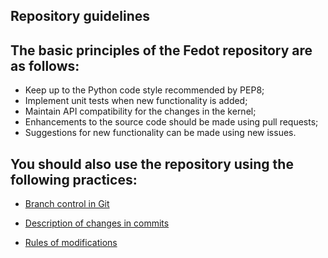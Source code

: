 ## Repository guidelines
 
## The basic principles of the Fedot repository are as follows:
* Keep up to the Python code style recommended by PEP8;
* Implement unit tests when new functionality is added;
* Maintain API compatibility for the changes in the kernel;
* Enhancements to the source code should be made using pull requests;
* Suggestions for new functionality can be made using new issues.
 
## You should also use the repository using the following practices:


* [Branch control in Git](https://nvie.com/posts/a-successful-git-branching-model)

* [Description of changes in commits](https://chris.beams.io/posts/git-commit)

* [Rules of modifications](https://help.github.com/en/github/building-a-strong-community/setting-guidelines-for-repository-contributors)
